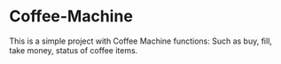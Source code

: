 # Coffee-Machine
This is a simple project with Coffee Machine functions: 
Such as buy, fill, take money, status of coffee items.
